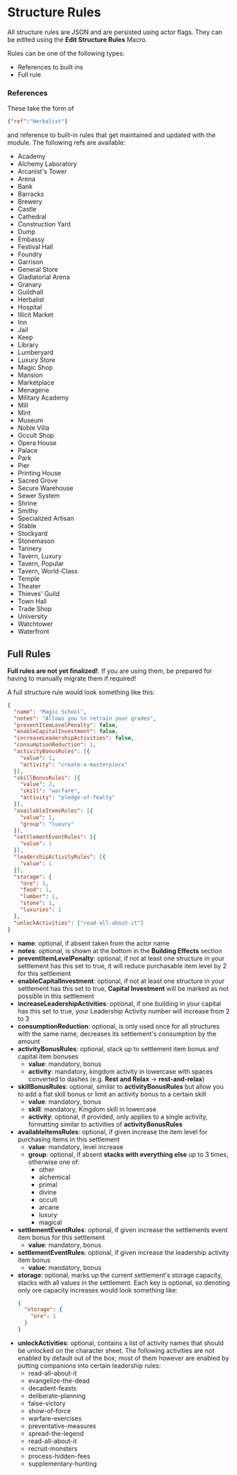 # Structure Rules

All structure rules are JSON and are persisted using actor flags. They can be edited using the **Edit Structure Rules** Macro. 

Rules can be one of the following types:

* References to built ins
* Full rule

### References

These take the form of 

```json
{"ref":"Herbalist"}
```

and reference to built-in rules that get maintained and updated with the module. The following refs are available:

* Academy
* Alchemy Laboratory
* Arcanist's Tower
* Arena
* Bank
* Barracks
* Brewery
* Castle
* Cathedral
* Construction Yard
* Dump
* Embassy
* Festival Hall
* Foundry
* Garrison
* General Store
* Gladiatorial Arena
* Granary
* Guildhall
* Herbalist
* Hospital
* Illicit Market
* Inn
* Jail
* Keep
* Library
* Lumberyard
* Luxury Store
* Magic Shop
* Mansion
* Marketplace
* Menagerie
* Military Academy
* Mill
* Mint
* Museum
* Noble Villa
* Occult Shop
* Opera House
* Palace
* Park
* Pier
* Printing House
* Sacred Grove
* Secure Warehouse
* Sewer System
* Shrine
* Smithy
* Specialized Artisan
* Stable
* Stockyard
* Stonemason
* Tannery
* Tavern, Luxury
* Tavern, Popular
* Tavern, World-Class
* Temple
* Theater
* Thieves' Guild
* Town Hall
* Trade Shop
* University
* Watchtower
* Waterfront

## Full Rules

**Full rules are not yet finalized!**. If you are using them, be prepared for having to manually migrate them if required!

A full structure rule would look something like this: 

```json
{
  "name": "Magic School", 
  "notes": "Allows you to retrain your grades",
  "preventItemLevelPenalty": false,
  "enableCapitalInvestment": false,
  "increaseLeadershipActivities": false,
  "consumptionReduction": 1,
  "activityBonusRules": [{
    "value": 1,
    "activity": "create-a-masterpiece"
  }],
  "skillBonusRules": [{
    "value": 2,
    "skill": "warfare",
    "activity": "pledge-of-fealty"
  }],
  "availableItemsRules": [{
    "value": 1,
    "group": "luxury"
  }],
  "settlementEventRules": [{
    "value": 1
  }],
  "leadershipActivityRules": [{
    "value": 1
  }],
  "storage": {
    "ore": 1,
    "food": 1,
    "lumber": 1,
    "stone": 1,
    "luxuries": 1
  },
  "unlockActivities": ["read-all-about-it"]
}
```

* **name**: optional, if absent taken from the actor name
* **notes**: optional, is shown at the bottom in the **Building Effects** section
* **preventItemLevelPenalty**: optional, if not at least one structure in your settlement has this set to true, it will reduce purchasable item level by 2 for this settlement
* **enableCapitalInvestment**: optional, if not at least one structure in your settlement has this set to true, **Capital Investment** will be marked as not possible in this settlement
* **increaseLeadershipActivities**: optional, if one building in your capital has this set to true, your Leadership Activity number will increase from 2 to 3
* **consumptionReduction**: optional, is only used once for all structures with the same name, decreases its settlement's consumption by the amount
* **activityBonusRules**: optional, stack up to settlement item bonus and capital item bonuses
  * **value**: mandatory, bonus
  * **activity**: mandatory, kingdom activity in lowercase with spaces converted to dashes (e.g. **Rest and Relax** -> **rest-and-relax**)
* **skillBonusRules**: optional, similar to **activityBonusRules** but allow you to add a flat skill bonus or limit an activity bonus to a certain skill
  * **value**: mandatory, bonus
  * **skill**: mandatory, Kingdom skill in lowercase
  * **activity**: optional, if provided, only applies to a single activity, formatting similar to activities of **activityBonusRules**
* **availableItemsRules**: optional, if given increase the item level for purchasing items in this settlement
  * **value**: mandatory, level increase
  * **group**: optional, if absent **stacks with everything else** up to 3 times, otherwise one of:
    * other
    * alchemical
    * primal
    * divine
    * occult
    * arcane
    * luxury
    * magical
* **settlementEventRules**: optional, if given increase the settlements event item bonus for this settlement
  * **value**: mandatory, bonus
* **settlementEventRules**: optional, if given increase the leadership activity item bonus
  * **value**: mandatory, bonus
* **storage**: optional, marks up the current settlement's storage capacity, stacks with all values in the settlement. Each key is optional, so denoting only ore capacity increases would look something like:
  ```json
  {
    "storage": {
      "ore": 1
    }
  }
  ```
* **unlockActivities**: optional, contains a list of activity names that should be unlocked on the character sheet. The following activities are not enabled by default out of the box; most of them however are enabled by putting companions into certain leadership rules:
  * read-all-about-it
  * evangelize-the-dead
  * decadent-feasts
  * deliberate-planning
  * false-victory
  * show-of-force
  * warfare-exercises
  * preventative-measures
  * spread-the-legend
  * read-all-about-it
  * recruit-monsters
  * process-hidden-fees
  * supplementary-hunting
